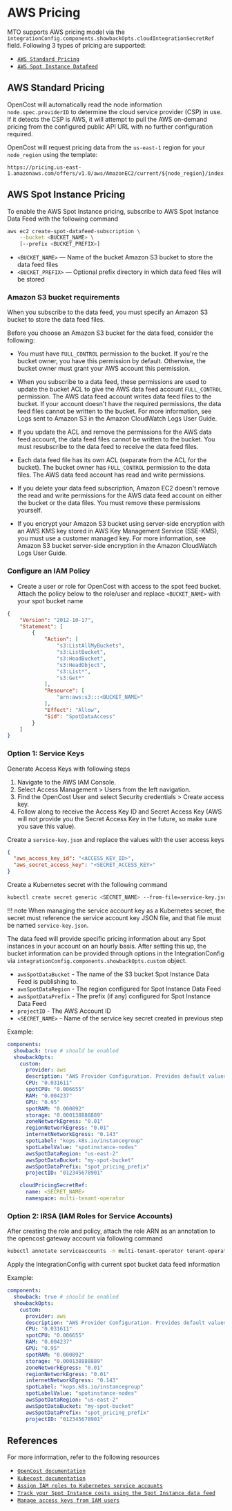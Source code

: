 # AWS Pricing

MTO supports AWS pricing model via the `integrationConfig.components.showbackOpts.cloudIntegrationSecretRef` field. Following 3 types of pricing are supported:

- [`AWS Standard Pricing`](#aws-standard-pricing)
- [`AWS Spot Instance Datafeed`](#aws-spot-instance-pricing)

## AWS Standard Pricing

OpenCost will automatically read the node information `node.spec.providerID` to determine the cloud service provider (CSP) in use. If it detects the CSP is AWS, it will attempt to pull the AWS on-demand pricing from the configured public API URL with no further configuration required.

OpenCost will request pricing data from the `us-east-1` region for your `node_region` using the template:

```url
https://pricing.us-east-1.amazonaws.com/offers/v1.0/aws/AmazonEC2/current/${node_region}/index.json
```

## AWS Spot Instance Pricing

To enable the AWS Spot Instance pricing, subscribe to AWS Spot Instance Data Feed with the following command

```sh
aws ec2 create-spot-datafeed-subscription \
    --bucket <BUCKET_NAME> \
    [--prefix <BUCKET_PREFIX>]
```

- `<BUCKET_NAME>` — Name of the bucket Amazon S3 bucket to store the data feed files
- `<BUCKET_PREFIX>` — Optional prefix directory in which data feed files will be stored

### Amazon S3 bucket requirements

When you subscribe to the data feed, you must specify an Amazon S3 bucket to store the data feed files.

Before you choose an Amazon S3 bucket for the data feed, consider the following:

- You must have `FULL_CONTROL` permission to the bucket. If you're the bucket owner, you have this permission by default. Otherwise, the bucket owner must grant your AWS account this permission.

- When you subscribe to a data feed, these permissions are used to update the bucket ACL to give the AWS data feed account `FULL_CONTROL` permission. The AWS data feed account writes data feed files to the bucket. If your account doesn't have the required permissions, the data feed files cannot be written to the bucket. For more information, see Logs sent to Amazon S3 in the Amazon CloudWatch Logs User Guide.

- If you update the ACL and remove the permissions for the AWS data feed account, the data feed files cannot be written to the bucket. You must resubscribe to the data feed to receive the data feed files.

- Each data feed file has its own ACL (separate from the ACL for the bucket). The bucket owner has `FULL_CONTROL` permission to the data files. The AWS data feed account has read and write permissions.

- If you delete your data feed subscription, Amazon EC2 doesn't remove the read and write permissions for the AWS data feed account on either the bucket or the data files. You must remove these permissions yourself.

- If you encrypt your Amazon S3 bucket using server-side encryption with an AWS KMS key stored in AWS Key Management Service (SSE-KMS), you must use a customer managed key. For more information, see Amazon S3 bucket server-side encryption in the Amazon CloudWatch Logs User Guide.

### Configure an IAM Policy

- Create a user or role for OpenCost with access to the spot feed bucket. Attach the policy below to the role/user and replace `<BUCKET_NAME>` with your spot bucket name

```json
{
    "Version": "2012-10-17",
    "Statement": [
        {
            "Action": [
                "s3:ListAllMyBuckets",
                "s3:ListBucket",
                "s3:HeadBucket",
                "s3:HeadObject",
                "s3:List*",
                "s3:Get*"
            ],
            "Resource": [
                "arn:aws:s3:::<BUCKET_NAME>"
            ],
            "Effect": "Allow",
            "Sid": "SpotDataAccess"
        }
    ]
}
```

### Option 1: Service Keys

Generate Access Keys with following steps

1. Navigate to the AWS IAM Console.
1. Select Access Management > Users from the left navigation.
1. Find the OpenCost User and select Security credentials > Create access key.
1. Follow along to receive the Access Key ID and Secret Access Key (AWS will not provide you the Secret Access Key in the future, so make sure you save this value).

Create a `service-key.json` and replace the values with the user access keys

```json
{
  "aws_access_key_id": "<ACCESS_KEY_ID>",
  "aws_secret_access_key": "<SECRET_ACCESS_KEY>"
}
```

Create a Kubernetes secret with the following command

```sh
kubectl create secret generic <SECRET_NAME> --from-file=service-key.json --namespace multi-tenant-operator
```

!!! note
    When managing the service account key as a Kubernetes secret, the secret must reference the service account key JSON file, and that file must be named `service-key.json`.

The data feed will provide specific pricing information about any Spot instances in your account on an hourly basis. After setting this up, the bucket information can be provided through options in the IntegrationConfig via `integrationConfig.components.showbackOpts.custom` object.

- `awsSpotDataBucket` - The name of the S3 bucket Spot Instance Data Feed is publishing to.
- `awsSpotDataRegion` - The region configured for Spot Instance Data Feed
- `awsSpotDataPrefix` - The prefix (if any) configured for Spot Instance Data Feed
- `projectID` - The AWS Account ID
- `<SECRET_NAME>` - Name of the service key secret created in previous step

Example:

```yaml
components:
  showback: true # should be enabled
  showbackOpts:
    custom:
      provider: aws
      description: "AWS Provider Configuration. Provides default values used if instance type or spot information is not found."
      CPU: "0.031611"
      spotCPU: "0.006655"
      RAM: "0.004237"
      GPU: "0.95"
      spotRAM: "0.000892"
      storage: "0.000138888889"
      zoneNetworkEgress: "0.01"
      regionNetworkEgress: "0.01"
      internetNetworkEgress: "0.143"
      spotLabel: "kops.k8s.io/instancegroup"
      spotLabelValue: "spotinstance-nodes"
      awsSpotDataRegion: "us-east-2"
      awsSpotDataBucket: "my-spot-bucket"
      awsSpotDataPrefix: "spot_pricing_prefix"
      projectID: "012345678901"

    cloudPricingSecretRef:
      name: <SECRET_NAME>
      namespace: multi-tenant-operator
```

### Option 2: IRSA (IAM Roles for Service Accounts)

After creating the role and policy, attach the role ARN as an annotation to the opencost gateway account via following command

```sh
kubectl annotate serviceaccounts -n multi-tenant-operator tenant-operator-opencost-gateway eks.amazonaws.com/role-arn=<ROLE_ARN>
```

Apply the IntegrationConfig with current spot bucket data feed information

Example:

```yaml
components:
  showback: true # should be enabled
  showbackOpts:
    custom:
      provider: aws
      description: "AWS Provider Configuration. Provides default values used if instance type or spot information is not found."
      CPU: "0.031611"
      spotCPU: "0.006655"
      RAM: "0.004237"
      GPU: "0.95"
      spotRAM: "0.000892"
      storage: "0.000138888889"
      zoneNetworkEgress: "0.01"
      regionNetworkEgress: "0.01"
      internetNetworkEgress: "0.143"
      spotLabel: "kops.k8s.io/instancegroup"
      spotLabelValue: "spotinstance-nodes"
      awsSpotDataRegion: "us-east-2"
      awsSpotDataBucket: "my-spot-bucket"
      awsSpotDataPrefix: "spot_pricing_prefix"
      projectID: "012345678901"
```

## References

For more information, refer to the following resources

- [`OpenCost documentation`](https://www.opencost.io/docs/configuration/aws)
- [`Kubecost documentation`](https://docs.kubecost.com/install-and-configure/install/cloud-integration/aws-cloud-integrations)
- [`Assign IAM roles to Kubernetes service accounts`](https://docs.aws.amazon.com/eks/latest/userguide/associate-service-account-role.html)
- [`Track your Spot Instance costs using the Spot Instance data feed`](https://docs.aws.amazon.com/AWSEC2/latest/UserGuide/spot-data-feeds.html)
- [`Manage access keys from IAM users`](https://docs.aws.amazon.com/IAM/latest/UserGuide/id_credentials_access-keys.html)
